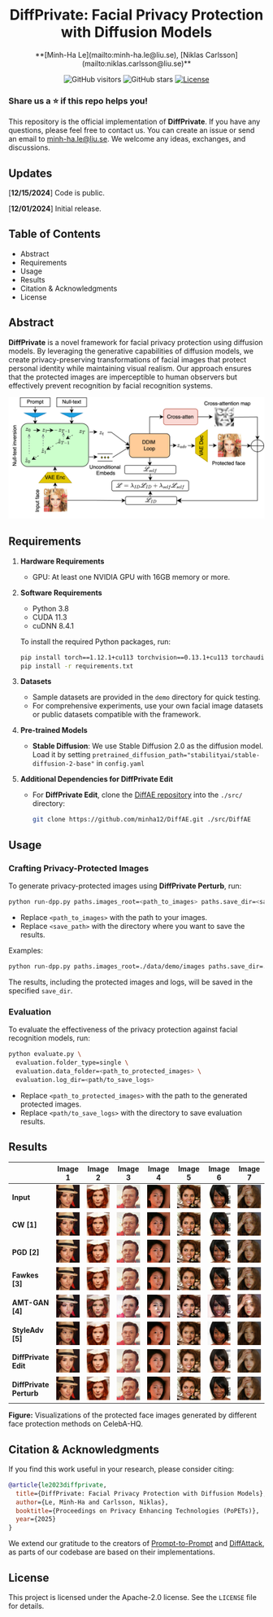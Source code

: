 <div align="center">
<!--
<h1><a href="https://arxiv.org/abs/xxxx.xxxxx">DiffPrivate: Facial Privacy Protection with Diffusion Models</a></h1>
-->
<h1><a>DiffPrivate: Facial Privacy Protection with Diffusion Models</a></h1>
**[Minh-Ha Le](mailto:minh-ha.le@liu.se), [Niklas Carlsson](mailto:niklas.carlsson@liu.se)**

![GitHub visitors](https://komarev.com/ghpvc/?username=DiffPrivate&label=visitors)
![GitHub stars](https://badgen.net/github/stars/minha12/DiffPrivate)
[![License](https://img.shields.io/badge/license-Apache--2.0-blue)](#license)
<!--
[![ArXiv](https://img.shields.io/badge/arXiv-xxxx.xxxxx-b31b1b.svg)](https://arxiv.org/abs/xxxx.xxxxx)
-->
</div>

### Share us a :star: if this repo helps you!

This repository is the official implementation of **DiffPrivate**. If you have any questions, please feel free to contact us. You can create an issue or send an email to [minh-ha.le@liu.se](mailto:minh-ha.le@liu.se). We welcome any ideas, exchanges, and discussions.

## Updates

[**12/15/2024**] Code is public.
<!--
[**MM/DD/YYYY**] Paper is publicly accessible on [ArXiv](https://arxiv.org/abs/xxxx.xxxxx).
-->
[**12/01/2024**] Initial release.

## Table of Contents

- Abstract
- Requirements
- Usage
- Results
- Citation & Acknowledgments
- License

## Abstract

**DiffPrivate** is a novel framework for facial privacy protection using diffusion models. By leveraging the generative capabilities of diffusion models, we create privacy-preserving transformations of facial images that protect personal identity while maintaining visual realism. Our approach ensures that the protected images are imperceptible to human observers but effectively prevent recognition by facial recognition systems.

![DiffPrivate Framework](assets/diffprivate-v04b.png)

## Requirements

1. **Hardware Requirements**
   - GPU: At least one NVIDIA GPU with 16GB memory or more.

2. **Software Requirements**
   - Python 3.8
   - CUDA 11.3
   - cuDNN 8.4.1

   To install the required Python packages, run:

   ```bash
   pip install torch==1.12.1+cu113 torchvision==0.13.1+cu113 torchaudio==0.12.1+cu113 -f https://download.pytorch.org/whl/torch_stable.html
   pip install -r requirements.txt
   ```

3. **Datasets**
   - Sample datasets are provided in the `demo` directory for quick testing.
   - For comprehensive experiments, use your own facial image datasets or public datasets compatible with the framework.

4. **Pre-trained Models**
   - **Stable Diffusion**: We use Stable Diffusion 2.0 as the diffusion model. Load it by setting `pretrained_diffusion_path="stabilityai/stable-diffusion-2-base"` in `config.yaml`

5. **Additional Dependencies for DiffPrivate Edit**
   - For **DiffPrivate Edit**, clone the [DiffAE repository](https://github.com/minha12/DiffAE.git) into the `./src/` directory:

     ```bash
     git clone https://github.com/minha12/DiffAE.git ./src/DiffAE
     ```

## Usage

### Crafting Privacy-Protected Images

To generate privacy-protected images using **DiffPrivate Perturb**, run:

```bash
python run-dpp.py paths.images_root=<path_to_images> paths.save_dir=<save_path>
```

- Replace `<path_to_images>` with the path to your images.
- Replace `<save_path>` with the directory where you want to save the results.

Examples:

```bash
python run-dpp.py paths.images_root=./data/demo/images paths.save_dir=./data/output
```

The results, including the protected images and logs, will be saved in the specified `save_dir`.

### Evaluation

To evaluate the effectiveness of the privacy protection against facial recognition models, run:

```bash
python evaluate.py \
  evaluation.folder_type=single \
  evaluation.data_folder=<path_to_protected_images> \
  evaluation.log_dir=<path/to_save_logs>
```

- Replace `<path_to_protected_images>` with the path to the generated protected images.
- Replace `<path/to_save_logs>` with the directory to save evaluation results.

## Results

<!-- Image grid -->
|                | Image 1                                 | Image 2                                 | Image 3                                 | Image 4                                 | Image 5                                 | Image 6                                 | Image 7                                 |
|----------------|-----------------------------------------|-----------------------------------------|-----------------------------------------|-----------------------------------------|-----------------------------------------|-----------------------------------------|-----------------------------------------|
| **Input**      | ![](assets/comp/04715.png)              | ![](assets/comp/08125.png)              | ![](assets/comp/23371.png)              | ![](assets/comp/10344.png)              | ![](assets/comp/11160.png)              | ![](assets/comp/04062.png)              | ![](assets/comp/19589.png)              |
| **CW [1]**     | ![](assets/comp/04715_cw.jpg)           | ![](assets/comp/08125_cw.jpg)           | ![](assets/comp/23371_cw.jpg)           | ![](assets/comp/10344_cw.jpg)           | ![](assets/comp/11160_cw.jpg)           | ![](assets/comp/04062_cw.jpg)           | ![](assets/comp/19589_cw.jpg)           |
| **PGD [2]**    | ![](assets/comp/04715_pgd.png)          | ![](assets/comp/08125_pgd.png)          | ![](assets/comp/23371_pgd.png)          | ![](assets/comp/10344_pgd.png)          | ![](assets/comp/11160_pgd.png)          | ![](assets/comp/04062_pgd.png)          | ![](assets/comp/19589_pgd.png)          |
| **Fawkes [3]** | ![](assets/comp/04715_high_cloaked.png) | ![](assets/comp/08125_high_cloaked.png) | ![](assets/comp/23371_high_cloaked.png) | ![](assets/comp/10344_high_cloaked.png) | ![](assets/comp/11160_high_cloaked.png) | ![](assets/comp/04062_high_cloaked.png) | ![](assets/comp/19589_high_cloaked.png) |
| **AMT-GAN [4]**| ![](assets/comp/04715_amt.png)          | ![](assets/comp/08125_amt.png)          | ![](assets/comp/23371_amt.png)          | ![](assets/comp/10344_amt.png)          | ![](assets/comp/11160_amt.png)          | ![](assets/comp/04062_amt.png)          | ![](assets/comp/19589_amt.png)          |
| **StyleAdv [5]**| ![](assets/comp/04715_styleadv.jpg)    | ![](assets/comp/08125_styleadv.jpg)     | ![](assets/comp/23371_styleadv.jpg)     | ![](assets/comp/10344_styleadv.jpg)     | ![](assets/comp/11160_styleadv.jpg)     | ![](assets/comp/04062_styleadv.jpg)     | ![](assets/comp/19589_styleadv.jpg)     |
| **DiffPrivate Edit**| ![](assets/comp/04715_edit.png)    | ![](assets/comp/08125_edit.png)         | ![](assets/comp/23371_edit.png)         | ![](assets/comp/10344_edit.png)         | ![](assets/comp/11160_edit.png)         | ![](assets/comp/04062_edit.png)         | ![](assets/comp/19589_edit.png)         |
| **DiffPrivate Perturb**| ![](assets/comp/04715_purturb.png)| ![](assets/comp/08125_purturb.png)   | ![](assets/comp/23371_purturb.png)      | ![](assets/comp/10344_purturb.png)      | ![](assets/comp/11160_purturb.png)      | ![](assets/comp/04062_purturb.png)      | ![](assets/comp/19589_purturb.png)      |

**Figure:** Visualizations of the protected face images generated by different face protection methods on CelebA-HQ.

## Citation & Acknowledgments

If you find this work useful in your research, please consider citing:

```bibtex
@article{le2023diffprivate,
  title={DiffPrivate: Facial Privacy Protection with Diffusion Models},
  author={Le, Minh-Ha and Carlsson, Niklas},
  booktitle={Proceedings on Privacy Enhancing Technologies (PoPETs)},
  year={2025}
}
```

We extend our gratitude to the creators of [Prompt-to-Prompt](https://github.com/google/prompt-to-prompt) and [DiffAttack](https://github.com/windvchen/DiffAttack), as parts of our codebase are based on their implementations.

## License

This project is licensed under the Apache-2.0 license. See the `LICENSE` file for details.
